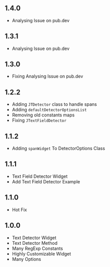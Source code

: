 ## 1.4.0
* Analysing Issue on pub.dev
## 1.3.1
* Analysing Issue on pub.dev
## 1.3.0
* Fixing Analysing Issue on pub.dev
## 1.2.2
* Adding `JTDetector` class to handle spans
* Adding `defaultDetectorOptionsList`
* Removing old constants maps
* Fixing `JTextFieldDetector`
## 1.1.2
* Adding `spanWidget` To DetectorOptions Class
## 1.1.1
* Text Field Detector Widget
* Add Text Field Detector Example
## 1.1.0
* Hot Fix
## 1.0.0
* Text Detector Widget
* Text Detector Method
* Many RegExp Constants
* Highly Customizable Widget
* Many Options